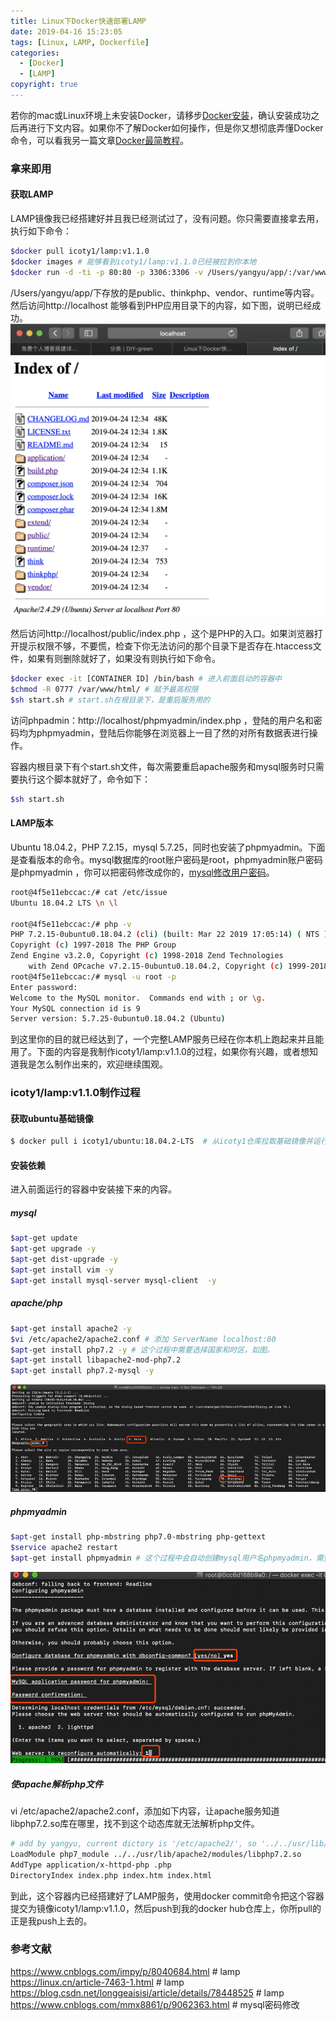 ```yaml
---
title: Linux下Docker快速部署LAMP
date: 2019-04-16 15:23:05
tags: [Linux, LAMP, Dockerfile]
categories: 
  - [Docker]
  - [LAMP]
copyright: true
---
```

若你的mac或Linux环境上未安装Docker，请移步[Docker安装](http://www.runoob.com/docker/ubuntu-docker-install.html)，确认安装成功之后再进行下文内容。如果你不了解Docker如何操作，但是你又想彻底弄懂Docker命令，可以看我另一篇文章[Docker最简教程](https://icoty.github.io/2019/04/22/docker/)。

### 拿来即用
#### 获取LAMP
LAMP镜像我已经搭建好并且我已经测试过了，没有问题。你只需要直接拿去用，执行如下命令：
``` bash
$docker pull icoty1/lamp:v1.1.0
$docker images # 能够看到icoty1/lamp:v1.1.0已经被拉到你本地
$docker run -d -ti -p 80:80 -p 3306:3306 -v /Users/yangyu/app/:/var/www/html/ icoty1/lamp:v1.1.0 /bin/bash start.sh # 运行一个容器，目录/Users/yangyu/app/是你本机PHP应用位置
```
/Users/yangyu/app/下存放的是public、thinkphp、vendor、runtime等内容。然后访问http://localhost 能够看到PHP应用目录下的内容，如下图，说明已经成功。
![php-app](docker-lamp/php-app.png)

然后访问http://localhost/public/index.php ，这个是PHP的入口。如果浏览器打开提示权限不够，不要慌，检查下你无法访问的那个目录下是否存在.htaccess文件，如果有则删除就好了，如果没有则执行如下命令。

``` bash
$docker exec -it [CONTAINER ID] /bin/bash # 进入前面启动的容器中
$chmod -R 0777 /var/www/html/ # 赋予最高权限
$sh start.sh # start.sh在根目录下，是重启服务用的
```
访问phpadmin：http://localhost/phpmyadmin/index.php ，登陆的用户名和密码均为phpmyadmin，登陆后你能够在浏览器上一目了然的对所有数据表进行操作。

容器内根目录下有个start.sh文件，每次需要重启apache服务和mysql服务时只需要执行这个脚本就好了，命令如下：

``` bash
$sh start.sh
```
#### LAMP版本
Ubuntu 18.04.2，PHP 7.2.15，mysql 5.7.25，同时也安装了phpmyadmin。下面是查看版本的命令。mysql数据库的root账户密码是root，phpmyadmin账户密码是phpmyadmin ，你可以把密码修改成你的，[mysql修改用户密码](https://www.cnblogs.com/mmx8861/p/9062363.html)。

``` bash
root@4f5e11ebccac:/# cat /etc/issue
Ubuntu 18.04.2 LTS \n \l

root@4f5e11ebccac:/# php -v
PHP 7.2.15-0ubuntu0.18.04.2 (cli) (built: Mar 22 2019 17:05:14) ( NTS )
Copyright (c) 1997-2018 The PHP Group
Zend Engine v3.2.0, Copyright (c) 1998-2018 Zend Technologies
    with Zend OPcache v7.2.15-0ubuntu0.18.04.2, Copyright (c) 1999-2018, by Zend Technologies
root@4f5e11ebccac:/# mysql -u root -p
Enter password: 
Welcome to the MySQL monitor.  Commands end with ; or \g.
Your MySQL connection id is 9
Server version: 5.7.25-0ubuntu0.18.04.2 (Ubuntu)
```
到这里你的目的就已经达到了，一个完整LAMP服务已经在你本机上跑起来并且能用了。下面的内容是我制作icoty1/lamp:v1.1.0的过程，如果你有兴趣，或者想知道我是怎么制作出来的，欢迎继续围观。

### icoty1/lamp:v1.1.0制作过程

#### 获取ubuntu基础镜像

``` bash
$ docker pull i icoty1/ubuntu:18.04.2-LTS  # 从icoty1仓库拉取基础镜像并运行一个容器
```

#### 安装依赖

进入前面运行的容器中安装接下来的内容。
##### mysql
``` bash
$apt-get update
$apt-get upgrade -y 
$apt-get dist-upgrade -y
$apt-get install vim -y
$apt-get install mysql-server mysql-client  -y
```
##### apache/php
``` bash
$apt-get install apache2 -y
$vi /etc/apache2/apache2.conf # 添加 ServerName localhost:80
$apt-get install php7.2 -y # 这个过程中需要选择国家和时区，如图。
$apt-get install libapache2-mod-php7.2
$apt-get install php7.2-mysql -y 
```
![time-zone](docker-lamp/time-zone.png)

##### phpmyadmin
``` bash
$apt-get install php-mbstring php7.0-mbstring php-gettext
$service apache2 restart
$apt-get install phpmyadmin # 这个过程中会自动创建mysql用户名phpmyadmin，需要手动输入密码，如图。
```
![phpmyadmin](docker-lamp/php-myadmin.png)

##### 使apache解析php文件
 vi /etc/apache2/apache2.conf，添加如下内容，让apache服务知道libphp7.2.so库在哪里，找不到这个动态库就无法解析php文件。
``` bash
# add by yangyu, current dictory is '/etc/apache2/', so '../../usr/lib/apache2/modules/libphp7.2.so' = '/usr/lib/apache2/modules/libphp7.2.so'
LoadModule php7_module ../../usr/lib/apache2/modules/libphp7.2.so
AddType application/x-httpd-php .php
DirectoryIndex index.php index.htm index.html
```
到此，这个容器内已经搭建好了LAMP服务，使用docker commit命令把这个容器提交为镜像icoty1/lamp:v1.1.0，然后push到我的docker hub仓库上，你所pull的正是我push上去的。

### 参考文献

https://www.cnblogs.com/impy/p/8040684.html # lamp
https://linux.cn/article-7463-1.html # lamp
https://blog.csdn.net/longgeaisisi/article/details/78448525 # lamp
https://www.cnblogs.com/mmx8861/p/9062363.html # mysql密码修改

